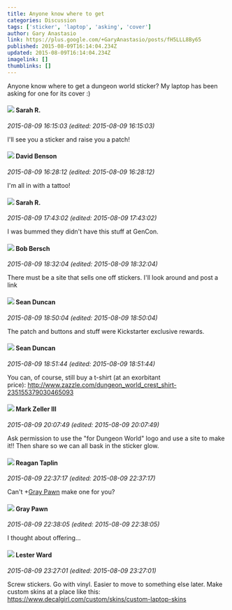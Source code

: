 ```yaml
---
title: Anyone know where to get
categories: Discussion
tags: ['sticker', 'laptop', 'asking', 'cover']
author: Gary Anastasio
link: https://plus.google.com/+GaryAnastasio/posts/fH5LLL8By65
published: 2015-08-09T16:14:04.234Z
updated: 2015-08-09T16:14:04.234Z
imagelink: []
thumblinks: []
---
```


Anyone know where to get a dungeon world sticker? My laptop has been asking for one for its cover :)
<div id='comment z12nex0jcvihchvb404ceru4lobpd1bxgzk0k'>
  <h4><img src='{{site.baseurl}}//images/avatars/109214372404803971867_photo.jpg'> Sarah R.</h4>
      <p><cite>2015-08-09 16:15:03 (edited: 2015-08-09 16:15:03)</cite></p>
        <p>I&#39;ll see you a sticker and raise you a patch!</p>
</div>
        

<div id='comment z12nex0jcvihchvb404ceru4lobpd1bxgzk0k'>
  <h4><img src='{{site.baseurl}}//images/avatars/112061948037312301151_photo.jpg'> David Benson</h4>
      <p><cite>2015-08-09 16:28:12 (edited: 2015-08-09 16:28:12)</cite></p>
        <p>I&#39;m all in with a tattoo!</p>
</div>
        

<div id='comment z12nex0jcvihchvb404ceru4lobpd1bxgzk0k'>
  <h4><img src='{{site.baseurl}}//images/avatars/109214372404803971867_photo.jpg'> Sarah R.</h4>
      <p><cite>2015-08-09 17:43:02 (edited: 2015-08-09 17:43:02)</cite></p>
        <p>I was bummed they didn&#39;t have this stuff at GenCon.</p>
</div>
        

<div id='comment z12nex0jcvihchvb404ceru4lobpd1bxgzk0k'>
  <h4><img src='{{site.baseurl}}//images/avatars/104114416005078040484_photo.jpg'> Bob Bersch</h4>
      <p><cite>2015-08-09 18:32:04 (edited: 2015-08-09 18:32:04)</cite></p>
        <p>There must be a site that sells one off stickers. I&#39;ll look around and post a link</p>
</div>
        

<div id='comment z12nex0jcvihchvb404ceru4lobpd1bxgzk0k'>
  <h4><img src='{{site.baseurl}}//images/avatars/105136577965280763166_photo.jpg'> Sean Duncan</h4>
      <p><cite>2015-08-09 18:50:04 (edited: 2015-08-09 18:50:04)</cite></p>
        <p>The patch and buttons and stuff were Kickstarter exclusive rewards.</p>
</div>
        

<div id='comment z12nex0jcvihchvb404ceru4lobpd1bxgzk0k'>
  <h4><img src='{{site.baseurl}}//images/avatars/105136577965280763166_photo.jpg'> Sean Duncan</h4>
      <p><cite>2015-08-09 18:51:44 (edited: 2015-08-09 18:51:44)</cite></p>
        <p>You can, of course, still buy a t-shirt (at an exorbitant price): <a href="http://www.zazzle.com/dungeon_world_crest_shirt-235155379030465093" class="ot-anchor">http://www.zazzle.com/dungeon_world_crest_shirt-235155379030465093</a></p>
</div>
        

<div id='comment z12nex0jcvihchvb404ceru4lobpd1bxgzk0k'>
  <h4><img src='{{site.baseurl}}//images/avatars/113907122976274255715_photo.jpg'> Mark Zeller III</h4>
      <p><cite>2015-08-09 20:07:49 (edited: 2015-08-09 20:07:49)</cite></p>
        <p>Ask permission to use the &quot;for Dungeon World&quot; logo and use a site to make it!!  Then share so we can all bask in the sticker glow.</p>
</div>
        

<div id='comment z12nex0jcvihchvb404ceru4lobpd1bxgzk0k'>
  <h4><img src='{{site.baseurl}}//images/avatars/106993781530953480873_photo.jpg'> Reagan Taplin</h4>
      <p><cite>2015-08-09 22:37:17 (edited: 2015-08-09 22:37:17)</cite></p>
        <p>Can&#39;t <span class="proflinkWrapper"><span class="proflinkPrefix">+</span><a class="proflink" href="https://plus.google.com/101426386622372860909" oid="101426386622372860909">Gray Pawn</a></span> make one for you?</p>
</div>
        

<div id='comment z12nex0jcvihchvb404ceru4lobpd1bxgzk0k'>
  <h4><img src='{{site.baseurl}}//images/avatars/101426386622372860909_photo.jpg'> Gray Pawn</h4>
      <p><cite>2015-08-09 22:38:05 (edited: 2015-08-09 22:38:05)</cite></p>
        <p>I thought about offering...</p>
</div>
        

<div id='comment z12nex0jcvihchvb404ceru4lobpd1bxgzk0k'>
  <h4><img src='{{site.baseurl}}//images/avatars/108131264929529993281_photo.jpg'> Lester Ward</h4>
      <p><cite>2015-08-09 23:27:01 (edited: 2015-08-09 23:27:01)</cite></p>
        <p>Screw stickers. Go with vinyl. Easier to move to something else later. Make custom skins at a place like this: <a href="https://www.decalgirl.com/custom/skins/custom-laptop-skins" class="ot-anchor">https://www.decalgirl.com/custom/skins/custom-laptop-skins</a></p>
</div>
        